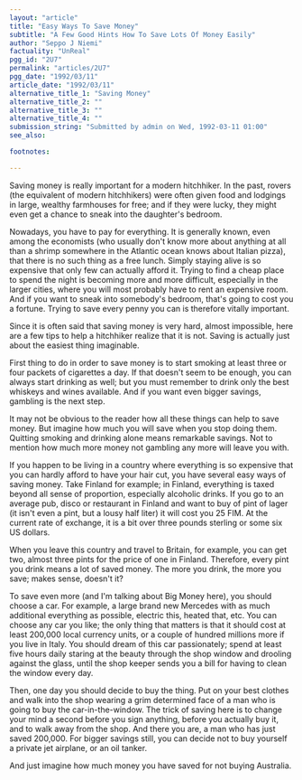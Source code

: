 ```yaml
---
layout: "article"
title: "Easy Ways To Save Money"
subtitle: "A Few Good Hints How To Save Lots Of Money Easily"
author: "Seppo J Niemi"
factuality: "UnReal"
pgg_id: "2U7"
permalink: "articles/2U7"
pgg_date: "1992/03/11"
article_date: "1992/03/11"
alternative_title_1: "Saving Money"
alternative_title_2: ""
alternative_title_3: ""
alternative_title_4: ""
submission_string: "Submitted by admin on Wed, 1992-03-11 01:00"
see_also:

footnotes: 

---
```

<div>
<p>Saving money is really important for a modern hitchhiker. In the past, rovers (the equivalent of modern hitchhikers) were often given food and lodgings in large, wealthy farmhouses for free; and if they were lucky, they might even get a chance to sneak into the daughter's bedroom.</p>
<p>Nowadays, you have to pay for everything. It is generally known, even among the economists (who usually don't know more about anything at all than a shrimp somewhere in the Atlantic ocean knows about Italian pizza), that there is no such thing as a free lunch. Simply staying alive is so expensive that only few can actually afford it. Trying to find a cheap place to spend the night is becoming more and more difficult, especially in the larger cities, where you will most probably have to rent an expensive room. And if you want to sneak into somebody's bedroom, that's going to cost you a fortune. Trying to save every penny you can is therefore vitally important.</p>
<p>Since it is often said that saving money is very hard, almost impossible, here are a few tips to help a hitchhiker realize that it is not. Saving is actually just about the easiest thing imaginable.</p>
<p>First thing to do in order to save money is to start smoking at least three or four packets of cigarettes a day. If that doesn't seem to be enough, you can always start drinking as well; but you must remember to drink only the best whiskeys and wines available. And if you want even bigger savings, gambling is the next step.</p>
<p>It may not be obvious to the reader how all these things can help to save money. But imagine how much you will save when you stop doing them. Quitting smoking and drinking alone means remarkable savings. Not to mention how much more money not gambling any more will leave you with.</p>
<p>If you happen to be living in a country where everything is so expensive that you can hardly afford to have your hair cut, you have several easy ways of saving money. Take Finland for example; in Finland, everything is taxed beyond all sense of proportion, especially alcoholic drinks. If you go to an average pub, disco or restaurant in Finland and want to buy of pint of lager (it isn't even a pint, but a lousy half liter) it will cost you 25 FIM. At the current rate of exchange, it is a bit over three pounds sterling or some six US dollars.</p>
<p>When you leave this country and travel to Britain, for example, you can get two, almost three pints for the price of one in Finland. Therefore, every pint you drink means a lot of saved money. The more you drink, the more you save; makes sense, doesn't it?</p>
<p>To save even more (and I'm talking about Big Money here), you should choose a car. For example, a large brand new Mercedes with as much additional everything as possible, electric this, heated that, etc. You can choose any car you like; the only thing that matters is that it should cost at least 200,000 local currency units, or a couple of hundred millions more if you live in Italy. You should dream of this car passionately; spend at least five hours daily staring at the beauty through the shop window and drooling against the glass, until the shop keeper sends you a bill for having to clean the window every day.</p>
<p>Then, one day you should decide to buy the thing. Put on your best clothes and walk into the shop wearing a grim determined face of a man who is going to buy the car-in-the-window. The trick of saving here is to change your mind a second before you sign anything, before you actually buy it, and to walk away from the shop. And there you are, a man who has just saved 200,000. For bigger savings still, you can decide not to buy yourself a private jet airplane, or an oil tanker.</p>
<p>And just imagine how much money you have saved for not buying Australia. <!--Amazon_CLS_IM_END--></p>
</div>

